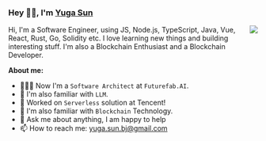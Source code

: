 ### Hey 👋🏽, I'm [Yuga Sun](https://yugasun.com)

<img align="right" src="https://github-readme-stats.vercel.app/api?username=yugasun&show_icons=true&hide_border=true&theme=vue-dark" />

Hi, I'm a Software Engineer, using JS, Node.js, TypeScript, Java, Vue, React, Rust, Go, Solidity etc. I love learning new things and building interesting stuff. I'm also a Blockchain Enthusiast and a Blockchain Developer.

**About me:**

- 👨🏽‍💻 Now I'm a `Software Architect`  at `Futurefab.AI`.
- 🤖 I'm also familiar with `LLM`.
- 🐧 Worked on `Serverless` solution at Tencent!
- 🌱 I'm also familiar with `Blockchain` Technology.
- 💬 Ask me about anything, I am happy to help
- 📫 How to reach me: yuga.sun.bj@gmail.com
